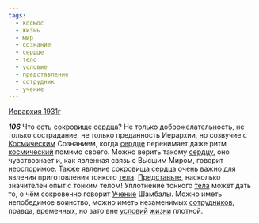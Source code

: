 ```yaml
---
tags:
  - космос
  - жизнь
  - мир
  - сознание
  - сердце
  - тело
  - условие
  - представление
  - сотрудник
  - учение
---
```


[Иерархия 1931г](/agni/1931)

___106___
Что есть сокровище [сердца](/tag/#[сердце](/tag/#сердце))? Не только доброжелательность, не только сострадание, не только преданность Иерархии, но созвучие с [Космическим](/tag/#космос) Сознанием, когда [сердце](/tag/#сердце) перенимает даже ритм [космический](/tag/#космос) помимо своего. Можно верить такому [сердцу](/tag/#сердце), оно чувствознает и, как явленная связь с Высшим Миром, говорит неоспоримое. Также явление сокровища [сердца](/tag/#[сердце](/tag/#сердце)) очень важно для явления приготовления тонкого [тела](/tag/#[тело](/tag/#тело)). [Представьте](/tag/#представление), насколько значителен опыт с тонким телом! Уплотнение тонкого [тела](/tag/#[тело](/tag/#тело)) может дать то, о чём сокровенно говорит [Учение](/tag/#учение) Шамбалы. Можно иметь непобедимое воинство, можно иметь незаменимых [сотрудников](/tag/#сотрудник), правда, временных, но зато вне [условий](/tag/#условие) [жизни](/tag/#жизнь) плотной.   

